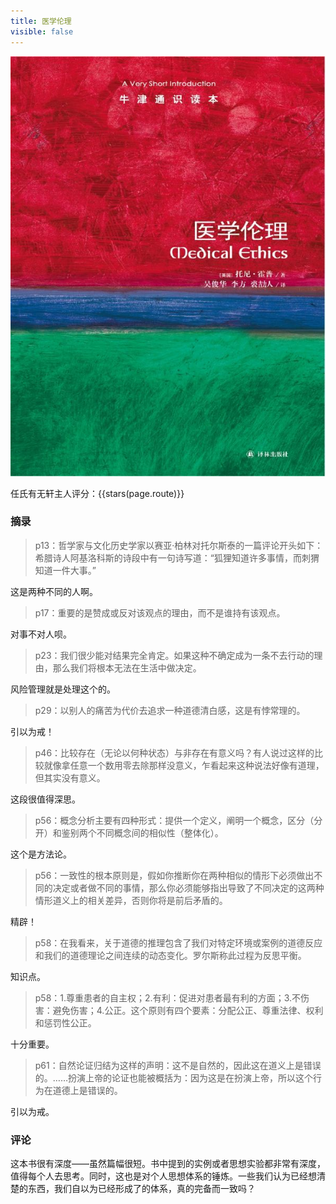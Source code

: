 ```yaml
---
title: 医学伦理
visible: false
---
```


![](008.jpg)

任氏有无轩主人评分：{{stars(page.route)}}

### 摘录

>p13：哲学家与文化历史学家以赛亚·柏林对托尔斯泰的一篇评论开头如下：希腊诗人阿基洛科斯的诗段中有一句诗写道：“狐狸知道许多事情，而刺猬知道一件大事。”

这是两种不同的人啊。

>p17：重要的是赞成或反对该观点的理由，而不是谁持有该观点。

对事不对人呗。

>p23：我们很少能对结果完全肯定。如果这种不确定成为一条不去行动的理由，那么我们将根本无法在生活中做决定。

风险管理就是处理这个的。

>p29：以别人的痛苦为代价去追求一种道德清白感，这是有悖常理的。

引以为戒！

>p46：比较存在（无论以何种状态）与非存在有意义吗？有人说过这样的比较就像拿任意一个数用零去除那样没意义，乍看起来这种说法好像有道理，但其实没有意义。

这段很值得深思。

>p56：概念分析主要有四种形式：提供一个定义，阐明一个概念，区分（分开）和鉴别两个不同概念间的相似性（整体化）。

这个是方法论。

>p56：一致性的根本原则是，假如你推断你在两种相似的情形下必须做出不同的决定或者做不同的事情，那么你必须能够指出导致了不同决定的这两种情形道义上的相关差异，否则你将是前后矛盾的。

精辟！

>p58：在我看来，关于道德的推理包含了我们对特定环境或案例的道德反应和我们的道德理论之间连续的动态变化。罗尔斯称此过程为反思平衡。

知识点。

>p58：1.尊重患者的自主权；2.有利：促进对患者最有利的方面；3.不伤害：避免伤害；4.公正。这个原则有四个要素：分配公正、尊重法律、权利和惩罚性公正。

十分重要。

>p61：自然论证归结为这样的声明：这不是自然的，因此这在道义上是错误的。……扮演上帝的论证也能被概括为：因为这是在扮演上帝，所以这个行为在道德上是错误的。

引以为戒。

### 评论

这本书很有深度——虽然篇幅很短。书中提到的实例或者思想实验都非常有深度，值得每个人去思考。同时，这也是对个人思想体系的锤炼。一些我们认为已经想清楚的东西，我们自以为已经形成了的体系，真的完备而一致吗？




